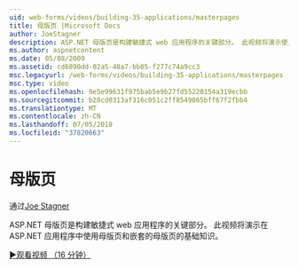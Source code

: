```yaml
---
uid: web-forms/videos/building-35-applications/masterpages
title: 母版页 |Microsoft Docs
author: JoeStagner
description: ASP.NET 母版页是构建敏捷式 web 应用程序的关键部分。 此视频将演示使用母版页和嵌套的母版页中的基础知识...
ms.author: aspnetcontent
ms.date: 05/08/2009
ms.assetid: cd6890dd-02a5-48a7-bb05-f277c74a9cc3
msc.legacyurl: /web-forms/videos/building-35-applications/masterpages
msc.type: video
ms.openlocfilehash: 9e5e99631f975bab5e9b27fd55220154a319ecbb
ms.sourcegitcommit: b28cd0313af316c051c2ff8549865bff67f2fbb4
ms.translationtype: MT
ms.contentlocale: zh-CN
ms.lasthandoff: 07/05/2018
ms.locfileid: "37820663"
---
```

<a name="masterpages"></a>母版页
====================
通过[Joe Stagner](https://github.com/JoeStagner)

ASP.NET 母版页是构建敏捷式 web 应用程序的关键部分。 此视频将演示在 ASP.NET 应用程序中使用母版页和嵌套的母版页的基础知识。

[&#9654;观看视频 （16 分钟）](https://channel9.msdn.com/Blogs/ASP-NET-Site-Videos/masterpages)
